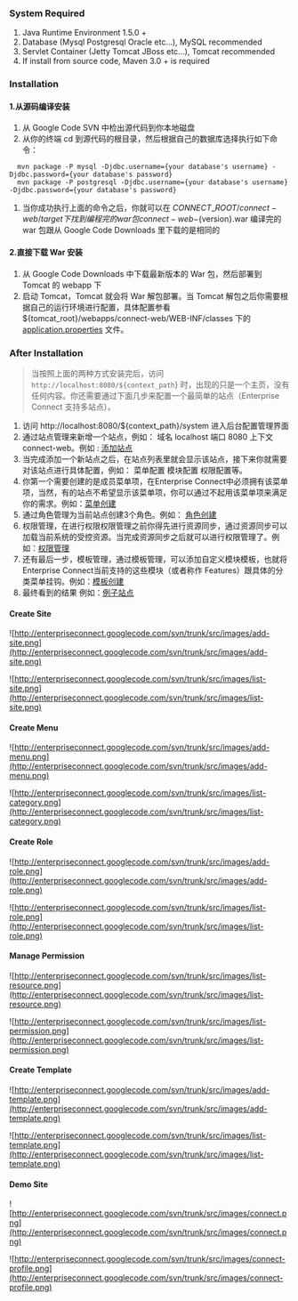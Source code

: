 ### System Required ###
  1. Java Runtime Environment 1.5.0 +
  1. Database (Mysql Postgresql Oracle etc...), MySQL recommended
  1. Servlet Container (Jetty Tomcat JBoss etc...), Tomcat recommended
  1. If install from source code, Maven 3.0 + is required

### Installation ###

#### 1.从源码编译安装 ####
  1. 从 Google Code SVN 中检出源代码到你本地磁盘
  1. 从你的终端 cd 到源代码的根目录，然后根据自己的数据库选择执行如下命令：
```
  mvn package -P mysql -Djdbc.username={your database's username} -Djdbc.password={your database's password}
  mvn package -P postgresql -Djdbc.username={your database's username} -Djdbc.password={your database's password}
```
  1. 当你成功执行上面的命令之后，你就可以在 ${CONNECT\_ROOT}/connect-web/target 下找到编程完的 war 包 connect-web-${version}.war 编译完的 war 包跟从 Google Code Downloads 里下载的是相同的

#### 2.直接下载 War 安装 ####
  1. 从 Google Code Downloads 中下载最新版本的 War 包，然后部署到 Tomcat 的 webapp 下
  1. 启动 Tomcat，Tomcat 就会将 War 解包部署。当 Tomcat 解包之后你需要根据自己的运行环境进行配置，具体配置参看 ${tomcat\_root}/webapps/connect-web/WEB-INF/classes 下的 [application.properties](application_properties.md) 文件。

### After Installation ###
> 当按照上面的两种方式安装完后，访问 `http://localhost:8080/${context_path`} 时，出现的只是一个主页，没有任何内容。你还需要通过下面几步来配置一个最简单的站点（Enterprise Connect 支持多站点）。
  1. 访问 http://localhost:8080/${context_path}/system 进入后台配置管理界面
  1. 通过站点管理来新增一个站点，例如： 域名 localhost 端口 8080 上下文 connect-web。例如 : [添加站点](#Create_Site.md)
  1. 当完成添加一个新站点之后，在站点列表里就会显示该站点，接下来你就需要对该站点进行具体配置，例如： 菜单配置 模块配置 权限配置等。
  1. 你第一个需要创建的是成员菜单项，在Enterprise Connect中必须拥有该菜单项，当然，有的站点不希望显示该菜单项，你可以通过不起用该菜单项来满足你的需求。例如：[菜单创建](#Create_Menu.md)
  1. 通过角色管理为当前站点创建3个角色。例如： [角色创建](#Create_Role.md)
  1. 权限管理，在进行权限权限管理之前你得先进行资源同步，通过资源同步可以加载当前系统的受控资源。当完成资源同步之后就可以进行权限管理了。例如：[权限管理](#Manage_Permission.md)
  1. 还有最后一步，模板管理，通过模板管理，可以添加自定义模块模板，也就将Enterprise Connect当前支持的这些模块（或者称作 Features）跟具体的分类菜单挂钩。例如：[模板创建](#Create_Template.md)
  1. 最终看到的结果 例如：[例子站点](#Demo_Site.md)

#### Create Site ####
![http://enterpriseconnect.googlecode.com/svn/trunk/src/images/add-site.png](http://enterpriseconnect.googlecode.com/svn/trunk/src/images/add-site.png)

![http://enterpriseconnect.googlecode.com/svn/trunk/src/images/list-site.png](http://enterpriseconnect.googlecode.com/svn/trunk/src/images/list-site.png)

#### Create Menu ####
![http://enterpriseconnect.googlecode.com/svn/trunk/src/images/add-menu.png](http://enterpriseconnect.googlecode.com/svn/trunk/src/images/add-menu.png)

![http://enterpriseconnect.googlecode.com/svn/trunk/src/images/list-category.png](http://enterpriseconnect.googlecode.com/svn/trunk/src/images/list-category.png)

#### Create Role ####
![http://enterpriseconnect.googlecode.com/svn/trunk/src/images/add-role.png](http://enterpriseconnect.googlecode.com/svn/trunk/src/images/add-role.png)

![http://enterpriseconnect.googlecode.com/svn/trunk/src/images/list-role.png](http://enterpriseconnect.googlecode.com/svn/trunk/src/images/list-role.png)

#### Manage Permission ####
![http://enterpriseconnect.googlecode.com/svn/trunk/src/images/list-resource.png](http://enterpriseconnect.googlecode.com/svn/trunk/src/images/list-resource.png)

![http://enterpriseconnect.googlecode.com/svn/trunk/src/images/list-permission.png](http://enterpriseconnect.googlecode.com/svn/trunk/src/images/list-permission.png)

#### Create Template ####
![http://enterpriseconnect.googlecode.com/svn/trunk/src/images/add-template.png](http://enterpriseconnect.googlecode.com/svn/trunk/src/images/add-template.png)

![http://enterpriseconnect.googlecode.com/svn/trunk/src/images/list-template.png](http://enterpriseconnect.googlecode.com/svn/trunk/src/images/list-template.png)

#### Demo Site ####
![http://enterpriseconnect.googlecode.com/svn/trunk/src/images/connect.png](http://enterpriseconnect.googlecode.com/svn/trunk/src/images/connect.png)

![http://enterpriseconnect.googlecode.com/svn/trunk/src/images/connect-profile.png](http://enterpriseconnect.googlecode.com/svn/trunk/src/images/connect-profile.png)